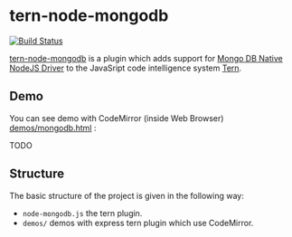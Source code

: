 # tern-node-mongodb

[![Build Status](https://secure.travis-ci.org/angelozerr/tern-node-mongodb.png)](http://travis-ci.org/angelozerr/tern-node-mongodb)

[tern-node-mongodb](https://github.com/angelozerr/tern-node-mongodb) is a plugin which adds support for [Mongo DB Native NodeJS Driver](http://mongodb.github.io/node-mongodb-native/) to the JavaSript code intelligence system [Tern](http://ternjs.net/).

## Demo

You can see demo with CodeMirror (inside Web Browser) [demos/mongodb.html](https://github.com/angelozerr/tern-node-mongodb/blob/master/demos/mongodb.html) :

TODO

## Structure

The basic structure of the project is given in the following way:

* `node-mongodb.js` the tern plugin.
* `demos/` demos with express tern plugin which use CodeMirror.
